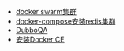 - [docker swarm集群](document/docker/dockerSwarm集群.md)
- [docker-compose安装redis集群](document/docker/docker-compose安装redis集群.md)
- [DubboQA](document/docker/DubboQA.md)
- [安装Docker CE](document/docker/安装DockerCE.md)

